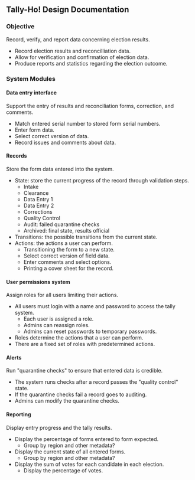 ## Tally-Ho! Design Documentation

### Objective

Record, verify, and report data concerning election results.

* Record election results and reconcilliation data.
* Allow for verification and confirmation of election data.
* Produce reports and statistics regarding the election outcome.

### System Modules

#### Data entry interface

Support the entry of results and reconciliation forms, correction, and comments.

* Match entered serial number to stored form serial numbers.
* Enter form data.
* Select correct version of data.
* Record issues and comments about data.

#### Records
    
Store the form data entered into the system.

* State: store the current progress of the record through validation steps.
    * Intake
    * Clearance
    * Data Entry 1
    * Data Entry 2
    * Corrections
    * Quality Control
    * Audit: failed quarantine checks
    * Archived: final state, results official
* Transitions: the possible transitions from the current state.
* Actions: the actions a user can perform.
    * Transitioning the form to a new state.
    * Select correct version of field data.
    * Enter comments and select options.
    * Printing a cover sheet for the record.

#### User permissions system

Assign roles for all users limiting their actions.

* All users must login with a name and password to access the tally system.
    * Each user is assigned a role.
    * Admins can reassign roles.
    * Admins can reset passwords to temporary passwords.
* Roles determine the actions that a user can perform.
* There are a fixed set of roles with predetermined actions.

#### Alerts
    
Run "quarantine checks" to ensure that entered data is credible.

* The system runs checks after a record passes the "quality control" state.
* If the quarantine checks fail a record goes to auditing.
* Admins can modify the quarantine checks.

#### Reporting

Display entry progress and the tally results.

* Display the percentage of forms entered to form expected.
    * Group by region and other metadata?
* Display the current state of all entered forms.
    * Group by region and other metadata?
* Display the sum of votes for each candidate in each election.
    *  Display the percentage of votes. 
